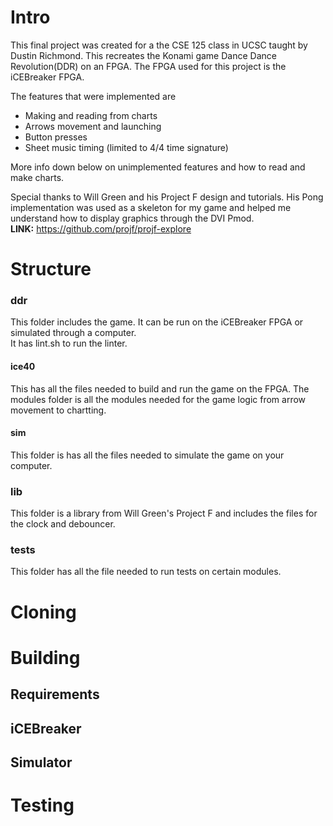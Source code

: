 # Intro  
This final project was created for a the CSE 125 class in UCSC taught by Dustin Richmond.
This recreates the Konami game Dance Dance Revolution(DDR) on an FPGA.
The FPGA used for this project is the iCEBreaker FPGA.  

The features that were implemented are
* Making and reading from charts
* Arrows movement and launching
* Button presses
* Sheet music timing (limited to 4/4 time signature)  

More info down below on unimplemented features and how to read and make charts.  

Special thanks to Will Green and his Project F design and tutorials.
His Pong implementation was used as a skeleton for my game and helped me understand how to display graphics through the DVI Pmod.  
**LINK:** https://github.com/projf/projf-explore  

# Structure  
### ddr
This folder includes the game.
It can be run on the iCEBreaker FPGA or simulated through a computer.  
It has lint.sh to run the linter.  
#### ice40
This has all the files needed to build and run the game on the FPGA.
The modules folder is all the modules needed for the game logic from arrow movement to chartting.  
#### sim
This folder is has all the files needed to simulate the game on your computer.  

### lib
This folder is a library from Will Green's Project F and includes the files for the clock and debouncer.  

### tests
This folder has all the file needed to run tests on certain modules.  

# Cloning

# Building

## Requirements

## iCEBreaker

## Simulator

# Testing
